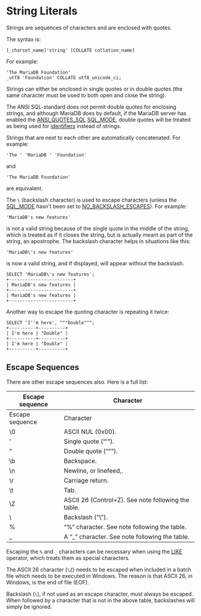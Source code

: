 
# String Literals

Strings are sequences of characters and are enclosed with quotes.


The syntax is:


```
[_charset_name]'string' [COLLATE collation_name]
```

For example:


```
'The MariaDB Foundation'
_utf8 'Foundation' COLLATE utf8_unicode_ci;
```

Strings can either be enclosed in single quotes or in double quotes (the same character must be used to both open and close the string).


The ANSI SQL-standard does not permit double quotes for enclosing strings, and although MariaDB does by default, if the MariaDB server has enabled the [ANSI_QUOTES_SQL](../../../server-management/variables-and-modes/sql-mode.md#ansi_quotes) [SQL_MODE](../../../server-management/variables-and-modes/sql-mode.md), double quotes will be treated as being used for [identifiers](identifier-names.md) instead of strings.


Strings that are next to each other are automatically concatenated. For example:


```
'The ' 'MariaDB ' 'Foundation'
```

and


```
'The MariaDB Foundation'
```

are equivalent.


The `\` (backslash character) is used to escape characters (unless the [SQL_MODE](../../../server-management/variables-and-modes/sql-mode.md) hasn't been set to [NO_BACKSLASH_ESCAPES](../../../server-management/variables-and-modes/sql-mode.md#no_backslash_escapes)). For example:


```
'MariaDB's new features'
```

is not a valid string because of the single quote in the middle of the string, which is treated as if it closes the string, but is actually meant as part of the string, an apostrophe. The backslash character helps in situations like this:


```
'MariaDB\'s new features'
```

is now a valid string, and if displayed, will appear without the backslash.


```
SELECT 'MariaDB\'s new features';
+------------------------+
| MariaDB's new features |
+------------------------+
| MariaDB's new features |
+------------------------+
```

Another way to escape the quoting character is repeating it twice:


```
SELECT 'I''m here', """Double""";
+----------+----------+
| I'm here | "Double" |
+----------+----------+
| I'm here | "Double" |
+----------+----------+
```

## Escape Sequences


There are other escape sequences also. Here is a full list:



| Escape sequence | Character |
| --- | --- |
| Escape sequence | Character |
| \0 | ASCII NUL (0x00). |
| \' | Single quote (“'”). |
| \" | Double quote (“"”). |
| \b | Backspace. |
| \n | Newline, or linefeed,. |
| \r | Carriage return. |
| \t | Tab. |
| \Z | ASCII 26 (Control+Z). See note following the table. |
| \\ | Backslash (“\”). |
| \% | “%” character. See note following the table. |
| \_ | A “_” character. See note following the table. |



Escaping the `%` and `_` characters can be necessary when using the [LIKE](../sql-statements/built-in-functions/string-functions/like.md) operator, which treats them as special characters.


The ASCII 26 character (`\Z`) needs to be escaped when included in a batch file which needs to be executed in Windows. The reason is that ASCII 26, in Windows, is the end of file (EOF).


Backslash (`\`), if not used as an escape character, must always be escaped. When followed by a character that is not in the above table, backslashes will simply be ignored.

